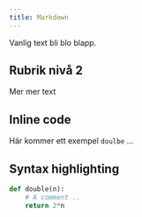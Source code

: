 ```yaml
---
title: Markdown
---
```


Vanlig text bli blo blapp. 

## Rubrik nivå 2

Mer mer text 

## Inline code 

Här kommer ett exempel `doulbe` ...

## Syntax highlighting
 
```python 
def double(n):
    # A comment ..
    return 2*n
```
